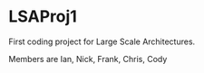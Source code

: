 LSAProj1
========
First coding project for Large Scale Architectures.

Members are Ian, Nick, Frank, Chris, Cody